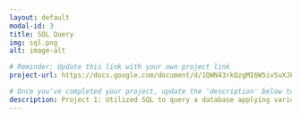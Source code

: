 ```yaml
---
layout: default
modal-id: 3
title: SQL Query
img: sql.png
alt: image-alt

# Reminder: Update this link with your own project link
project-url: https://docs.google.com/document/d/1QWN43rkQzgMI6W5iv5uXJPST5A0Yhu8N855swjULuSs/edit?usp=sharing

# Once you've completed your project, update the 'description' below to this one: Implemented various JOIN commands (inner, left, right, self, and cross) in MySQL, utilizing UNION and UNION ALL to efficiently combine and query data from multiple tables.
description: Project 1: Utilized SQL to query a database applying various conditions based on situational need using WHERE,AND ,OR,NOT, and LIKE to filter the results. Project 2: Used left, right, self, and cross join, as well as union and union all SQL queries.
---
```

